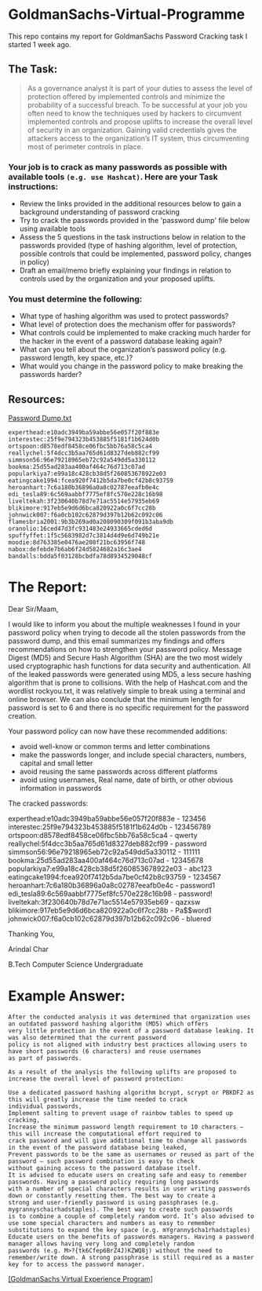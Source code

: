 # GoldmanSachs-Virtual-Programme
This repo contains my report for GoldmanSachs Password Cracking task I started 1 week ago.

## The Task:
> As a governance analyst it is part of your duties to assess the level of protection offered by implemented controls and minimize the probability of a successful breach. To be successful at your job you often need to know the techniques used by hackers to circumvent implemented controls and propose uplifts to increase the overall level of security in an organization. Gaining valid credentials gives the attackers access to the organization’s IT system, thus circumventing most of perimeter controls in place.

### Your job is to crack as many passwords as possible with available tools `(e.g. use Hashcat)`. Here are your Task instructions:
* Review the links provided in the additional resources below to gain a background understanding of password cracking
* Try to crack the passwords provided in the 'password dump' file below using available tools
* Assess the 5 questions in the task instructions below in relation to the passwords provided (type of hashing algorithm, level of protection, possible controls that could be implemented, password policy, changes in policy)
* Draft an email/memo briefly explaining your findings in relation to controls used by the organization and your proposed uplifts.

### You must determine the following:
* What type of hashing algorithm was used to protect passwords?
* What level of protection does the mechanism offer for passwords?
* What controls could be implemented to make cracking much harder for the hacker in the event of a password database leaking again?
* What can you tell about the organization’s password policy (e.g. password length, key space, etc.)?
* What would you change in the password policy to make breaking the passwords harder?

## Resources:
<a href="https://cdn.theforage.com/vinternships/companyassets/MBA4MnZTNFEoJZGnk/passwd_dump.txt" target="_blank">Password Dump.txt</a>
```
experthead:e10adc3949ba59abbe56e057f20f883e
interestec:25f9e794323b453885f5181f1b624d0b
ortspoon:d8578edf8458ce06fbc5bb76a58c5ca4
reallychel:5f4dcc3b5aa765d61d8327deb882cf99
simmson56:96e79218965eb72c92a549dd5a330112
bookma:25d55ad283aa400af464c76d713c07ad
popularkiya7:e99a18c428cb38d5f260853678922e03
eatingcake1994:fcea920f7412b5da7be0cf42b8c93759
heroanhart:7c6a180b36896a0a8c02787eeafb0e4c
edi_tesla89:6c569aabbf7775ef8fc570e228c16b98
liveltekah:3f230640b78d7e71ac5514e57935eb69
blikimore:917eb5e9d6d6bca820922a0c6f7cc28b
johnwick007:f6a0cb102c62879d397b12b62c092c06
flamesbria2001:9b3b269ad0a208090309f091b3aba9db
oranolio:16ced47d3fc931483e24933665cded6d
spuffyffet:1f5c5683982d7c3814d4d9e6d749b21e
moodie:8d763385e0476ae208f21bc63956f748
nabox:defebde7b6ab6f24d5824682a16c3ae4
bandalls:bdda5f03128bcbdfa78d8934529048cf
```

# The Report:

Dear Sir/Maam,

I would like to inform you about the multiple weaknesses I found in your password policy when trying to decode all the stolen passwords from the password dump, and this email summarizes my findings and offers recommendations on how to strengthen your password policy.
Message Digest (MD5) and Secure Hash Algorithm (SHA) are the two most widely used cryptographic hash functions for data security and authentication. All of the leaked passwords were generated using MD5, a less secure hashing algorithm that is prone to collisions.
With the help of Hashcat.com and the wordlist rockyou.txt, it was relatively simple to break using a terminal and online browser. We can also conclude that the minimum length for password is set to 6 and there is no specific requirement for the password creation.

Your password policy can now have these recommended additions:
- avoid well-know or common terms and letter combinations
- make the passwords longer, and include special characters, numbers, capital and small letter
- avoid reusing the same passwords across different platforms
- avoid using usernames, Real name, date of birth, or other obvious information in passwords 


The cracked passwords:

experthead:e10adc3949ba59abbe56e057f20f883e - 123456
interestec:25f9e794323b453885f5181f1b624d0b - 123456789
ortspoon:d8578edf8458ce06fbc5bb76a58c5ca4 - qwerty
reallychel:5f4dcc3b5aa765d61d8327deb882cf99 - password
simmson56:96e79218965eb72c92a549dd5a330112 - 111111
bookma:25d55ad283aa400af464c76d713c07ad - 12345678
popularkiya7:e99a18c428cb38d5f260853678922e03 - abc123
eatingcake1994:fcea920f7412b5da7be0cf42b8c93759 - 1234567
heroanhart:7c6a180b36896a0a8c02787eeafb0e4c - password1
edi_tesla89:6c569aabbf7775ef8fc570e228c16b98 - password!
liveltekah:3f230640b78d7e71ac5514e57935eb69 - qazxsw
blikimore:917eb5e9d6d6bca820922a0c6f7cc28b - Pa$$word1
johnwick007:f6a0cb102c62879d397b12b62c092c06 - bluered



Thanking You,

Arindal Char

B.Tech Computer Science Undergraduate


# Example Answer:
```
After the conducted analysis it was determined that organization uses an outdated password hashing algorithm (MD5) which offers
very little protection in the event of a password database leaking. It was also determined that the current password
policy is not aligned with industry best practices allowing users to have short passwords (6 characters) and reuse usernames
as part of passwords. 

As a result of the analysis the following uplifts are proposed to increase the overall level of password protection: 

Use a dedicated password hashing algorithm bcrypt, scrypt or PBKDF2 as this will greatly increase the time needed to crack
individual passwords,
Implement salting to prevent usage of rainbow tables to speed up cracking,
Increase the minimum password length requirement to 10 characters – this will increase the computational effort required to
crack password and will give additional time to change all passwords in the event of the password database being leaked,
Prevent passwords to be the same as usernames or reused as part of the password – such password combination is easy to check
without gaining access to the password database itself. 
It is advised to educate users on creating safe and easy to remember passwords. Having a password policy requiring long passwords
with a number of special characters results in user writing passwords down or constantly resetting them. The best way to create a
strong and user-friendly password is using passphrases (e.g.  mygrannyschairhadstaples). The best way to create such passwords
is to combine a couple of completely random word. It’s also advised to use some special characters and numbers as easy to remember
substitutions to expand the key space (e.g. mYgranny$cha1rhadstaples)
Educate users on the benefits of passwords managers. Having a password manager allows having very long and completely random
passwords (e.g. M>?{tk6Cfep6BrZ4J)KZWQ8j) without the need to remember/write down. A strong passphrase is still required as a master
key for to access the password manager.
```

<a href="https://www.theforage.com/virtual-internships/prototype/NPdeQ43o8P9HJmJzg/Goldman-Sachs-Virtual-Experience-Program?ref=S279cE8nM9YdrprXi" target="_blank">[GoldmanSachs Virtual Experience Program]</a>
